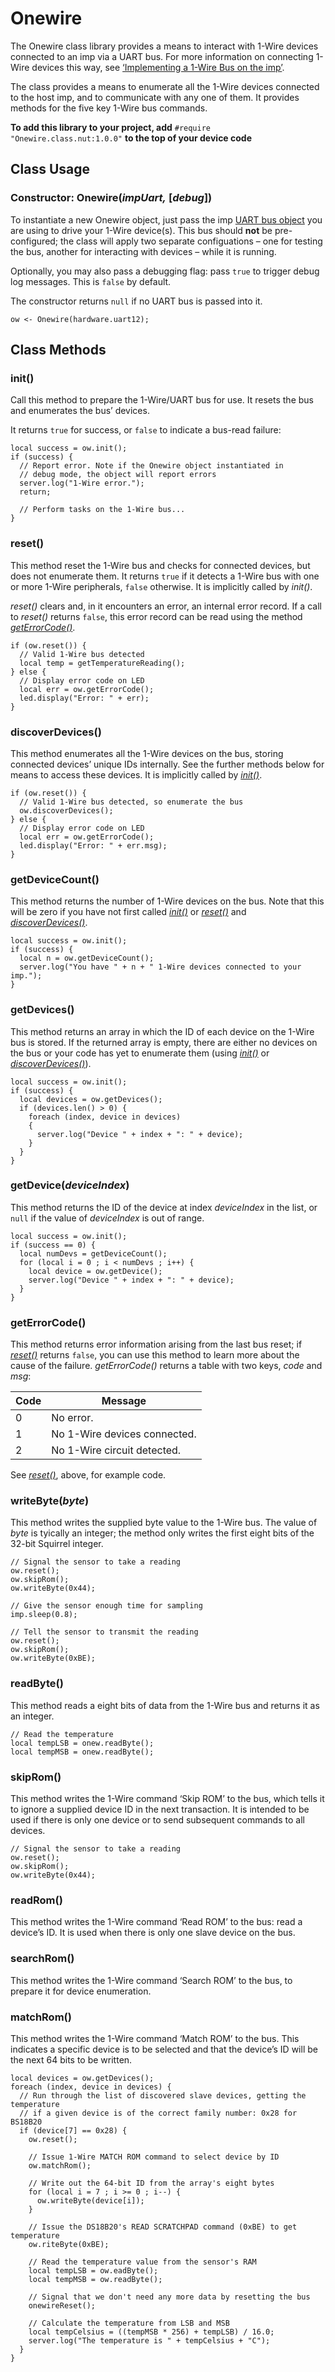 # Onewire

The Onewire class library provides a means to interact with 1-Wire devices connected to an imp via a UART bus. For more information on connecting 1-Wire devices this way, see [‘Implementing a 1-Wire Bus on the imp’](https://electricimp.com/docs/resources/onewire/).

The class provides a means to enumerate all the 1-Wire devices connected to the host imp, and to communicate with any one of them. It provides methods for the five key 1-Wire bus commands.

**To add this library to your project, add** `#require "Onewire.class.nut:1.0.0"` **to the top of your device code**

## Class Usage

### Constructor: Onewire(*impUart,* [*debug*])

To instantiate a new Onewire object, just pass the imp [UART bus object](https://electricimp.com/docs/api/hardware/uart/) you are using to drive your 1-Wire device(s). This bus should **not** be pre-configured; the class will apply two separate configuations &ndash; one for testing the bus, another for interacting with devices &ndash; while it is running.

Optionally, you may also pass a debugging flag: pass `true` to trigger debug log messages. This is `false` by default.

The constructor returns `null` if no UART bus is passed into it.

```squirrel
ow <- Onewire(hardware.uart12);
```

## Class Methods

### init()

Call this method to prepare the 1-Wire/UART bus for use. It resets the bus and enumerates the bus’ devices.

It returns `true` for success, or `false` to indicate a bus-read failure:

```squirrel
local success = ow.init();
if (success) {
  // Report error. Note if the Onewire object instantiated in
  // debug mode, the object will report errors
  server.log("1-Wire error.");
  return;

  // Perform tasks on the 1-Wire bus...
}
```

### reset()

This method reset the 1-Wire bus and checks for connected devices, but does not enumerate them. It returns `true` if it detects a 1-Wire bus with one or more 1-Wire peripherals, `false` otherwise. It is implicitly called by *init()*.

*reset()* clears and, in it encounters an error, an internal error record. If a call to *reset()* returns `false`, this error record can be read using the method [*getErrorCode()*](#geterrorcode).

```squirrel
if (ow.reset()) {
  // Valid 1-Wire bus detected
  local temp = getTemperatureReading();
} else {
  // Display error code on LED
  local err = ow.getErrorCode();
  led.display("Error: " + err);
}
```

### discoverDevices()

This method enumerates all the 1-Wire devices on the bus, storing connected devices’ unique IDs internally. See the further methods below for means to access these devices. It is implicitly called by [*init()*](#init).

```squirrel
if (ow.reset()) {
  // Valid 1-Wire bus detected, so enumerate the bus
  ow.discoverDevices();
} else {
  // Display error code on LED
  local err = ow.getErrorCode();
  led.display("Error: " + err.msg);
}
```

### getDeviceCount()

This method returns the number of 1-Wire devices on the bus. Note that this will be zero if you have not first called [*init()*](#init) or [*reset()*](#reset) and [*discoverDevices()*](#discoverdevices).

```squirrel
local success = ow.init();
if (success) {
  local n = ow.getDeviceCount();
  server.log("You have " + n + " 1-Wire devices connected to your imp.");
}
```

### getDevices()

This method returns an array in which the ID of each device on the 1-Wire bus is stored. If the returned array is empty, there are either no devices on the bus or your code has yet to enumerate them (using [*init()*](#init) or [*discoverDevices()*](#discoverdevices)).

```squirrel
local success = ow.init();
if (success) {
  local devices = ow.getDevices();
  if (devices.len() > 0) {
    foreach (index, device in devices)
    {
      server.log("Device " + index + ": " + device);
    }
  }
}
```

### getDevice(*deviceIndex*)

This method returns the ID of the device at index *deviceIndex* in the list, or `null` if the value of *deviceIndex* is out of range.

```squirrel
local success = ow.init();
if (success == 0) {
  local numDevs = getDeviceCount();
  for (local i = 0 ; i < numDevs ; i++) {
    local device = ow.getDevice();
    server.log("Device " + index + ": " + device);
  }
}
```

### getErrorCode()

This method returns error information arising from the last bus reset; if [*reset()*](#reset) returns `false`, you can use this method to learn more about the cause of the failure. *getErrorCode()* returns a table with two keys, *code* and *msg*:

| Code | Message |
| --- | --- |
| 0 | No error. |
| 1 | No 1-Wire devices connected. |
| 2 | No 1-Wire circuit detected. |

See [*reset()*](#reset), above, for example code.

### writeByte(*byte*)

This method writes the supplied byte value to the 1-Wire bus. The value of *byte* is tyically an integer; the method only writes the first eight bits of the 32-bit Squirrel integer.

```squirrel
// Signal the sensor to take a reading
ow.reset();
ow.skipRom();
ow.writeByte(0x44);

// Give the sensor enough time for sampling
imp.sleep(0.8);

// Tell the sensor to transmit the reading
ow.reset();
ow.skipRom();
ow.writeByte(0xBE);
```

### readByte()

This method reads a eight bits of data from the 1-Wire bus and returns it as an integer.

```squirrel
// Read the temperature
local tempLSB = onew.readByte();
local tempMSB = onew.readByte();
```

### skipRom()

This method writes the 1-Wire command ‘Skip ROM’ to the bus, which tells it to ignore a supplied device ID in the next transaction. It is intended to be used if there is only one device or to send subsequent commands to all devices.

```squirrel
// Signal the sensor to take a reading
ow.reset();
ow.skipRom();
ow.writeByte(0x44);
```

### readRom()

This method writes the 1-Wire command ‘Read ROM’ to the bus: read a device’s ID. It is used when there is only one slave device on the bus.

### searchRom()

This method writes the 1-Wire command ‘Search ROM’ to the bus, to prepare it for device enumeration.

### matchRom()

This method writes the 1-Wire command ‘Match ROM’ to the bus. This indicates a specific device is to be selected and that the device’s ID will be the next 64 bits to be written.

```squirrel
local devices = ow.getDevices();
foreach (index, device in devices) {
  // Run through the list of discovered slave devices, getting the temperature
  // if a given device is of the correct family number: 0x28 for BS18B20
  if (device[7] == 0x28) {
    ow.reset();

    // Issue 1-Wire MATCH ROM command to select device by ID
    ow.matchRom();

    // Write out the 64-bit ID from the array's eight bytes
    for (local i = 7 ; i >= 0 ; i--) {
      ow.writeByte(device[i]);
    }
 
    // Issue the DS18B20's READ SCRATCHPAD command (0xBE) to get temperature
    ow.riteByte(0xBE);

    // Read the temperature value from the sensor's RAM
    local tempLSB = ow.eadByte();
    local tempMSB = ow.readByte();

    // Signal that we don't need any more data by resetting the bus
    onewireReset();
 
    // Calculate the temperature from LSB and MSB
    local tempCelsius = ((tempMSB * 256) + tempLSB) / 16.0;
    server.log("The temperature is " + tempCelsius + "C");
  }
}
```
